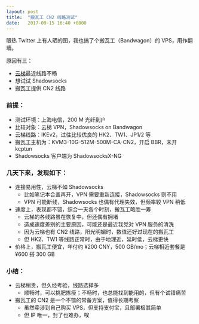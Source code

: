```yaml
---
layout: post
title:  "搬瓦工 CN2 线路测试"
date:   2017-09-15 16:40 +0800
---
```


眼热 Twitter 上有人晒的图，我也搞了个搬瓦工（Bandwagon）的 VPS，用作翻墙。

原因有三：

- [云梯](http://referyt.com/?r=10878d3f0d1a9b61)最近线路不畅
- 想试试 Shadowsocks
- 搬瓦工提供 CN2 线路

### 前提：

- 测试环境：上海电信，200 M 光纤到户
- 比较对象：云梯 VPN，Shadowsocks on Bandwagon
- 云梯线路：IKEv2，过往比较优良的 HK2、TW1、JP1/2 等
- 搬瓦工主机为：KVM3-10G-512M-500M-CA-CN2，开启 BBR，未开 kcptun
- Shadowsocks 客户端为 ShadowsocksX-NG

### 几天下来，发现如下：

- 连接易用性，云梯不如 Shadowsocks
  - 比如笔记本合盖再开，VPN 需要重新连接，Shadowsocks 则不用
  - VPN 可能断线，Shadowsocks 也偶有代理失效，但频率较 VPN 稍低
- 速度上，表现都不错，综合一天各个时刻，搬瓦工略胜一筹
  - 云梯的各线路虽在恢复中，但还偶有拥堵
  - 造成速度差别的主要原因，可能还是最近我党对 VPN 服务的清洗
  - 因为云梯也有 CN2 线路，阳光明媚时，数值还好过现在的搬瓦工
  - 但 HK2、TW1 等线路正常时，由于地理近，延时低，云梯更快
- 价格上，搬瓦工便宜，年付约 ¥200 CNY，500 GB/mo；云梯相近套餐是 ¥600 搭 300 GB

### 小结：

- 云梯稍贵，但久经考验，线路选择多
  - 顺畅时，可以挑肥拣瘦；不畅时，也总能找到能用的，但有个试错痛苦
- 搬瓦工的 CN2 是一个不错的常备方案，值得长期考察
  - 虽然牵涉到自己购买 VPS，但支持支付宝，且部署极其简单
  - 但 IP 唯一，封了也难办，唉